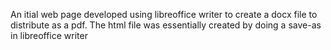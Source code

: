 An itial web page developed using libreoffice writer to create a docx file to distribute as a pdf.
The html file was essentially created by doing a save-as in libreoffice writer
